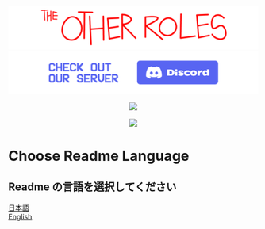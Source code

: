 ![TheOtherRoles](./Images/TOR_logo.png)
[![Discord](./Images/TOR_server.png)](https://discord.gg/kZwzNn9qRg)

<p align="center"><a href="https://github.com/DekoKiyo/TheOtherRolesGM-KiyoMugi-Edition/releases/"><img src="https://badgen.net/github/release/Dekokiyo/TheOtherRolesGM-KiyoMugi-Edition"></a></p>
<p align="center"><a href="https://github.com/DekoKiyo/TheOtherRolesGM-KiyoMugi-Edition/releases/"><img src="https://badgen.net/github/assets-dl/Dekokiyo/TheOtherRolesGM-KiyoMugi-Edition"></a></p>

# Choose Readme Language

## Readme の言語を選択してください

[日本語](https://github.com/Dekokiyo/TheOtherRolesGM-KiyoMugi-Edition/blob/main/Readme_JP.md)\
[English](https://github.com/Dekokiyo/TheOtherRolesGM-KiyoMugi-Edition/blob/main/Readme_EN.md)
